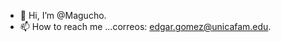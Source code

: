 - 👋 Hi, I’m @Magucho.
- 📫 How to reach me ...correos: edgar.gomez@unicafam.edu.

<!---
Magucho/Magucho is a ✨ special ✨ repository because its `README.md` (this file) appears on your GitHub profile.
You can click the Preview link to take a look at your changes.
--->
